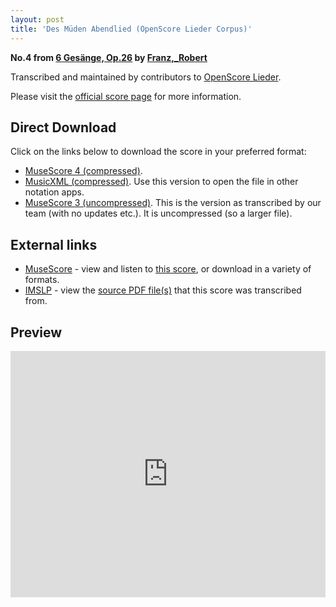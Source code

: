 ```yaml
---
layout: post
title: 'Des Müden Abendlied (OpenScore Lieder Corpus)'
---
```


__No.4 from [6 Gesänge, Op.26](https://fourscoreandmore.org/openscore/lieder/Franz,_Robert/6_Ges%C3%A4nge,_Op.26/) by [Franz,_Robert](https://fourscoreandmore.org/openscore/lieder/Franz,_Robert)__

Transcribed and maintained by contributors to [OpenScore Lieder].

Please visit the [official score page] for more information.

[official score page]: https://musescore.com/openscore-lieder-corpus/scores/6805149
[OpenScore Lieder]: https://musescore.com/openscore-lieder-corpus

## Direct Download

Click on the links below to download the score in your preferred format:
- [MuseScore 4 (compressed)](https://fourscoreandmore.org/openscore/lieder/Franz,_Robert/6_Ges%C3%A4nge,_Op.26/4_Des_M%C3%BCden_Abendlied.mscz).
- [MusicXML (compressed)](https://fourscoreandmore.org/openscore/lieder/Franz,_Robert/6_Ges%C3%A4nge,_Op.26/4_Des_M%C3%BCden_Abendlied.mxl). Use this version to open the file in other notation apps.
- [MuseScore 3 (uncompressed)](https://raw.githubusercontent.com/OpenScore/Lieder/refs/heads/main/scores/Franz,_Robert/6_Ges%C3%A4nge,_Op.26/4_Des_M%C3%BCden_Abendlied/lc6805149.mscx). This is the version as transcribed by our team (with no updates etc.). It is uncompressed (so a larger file).

## External links

- [MuseScore] - view and listen to [this score][MuseScore], or download in a variety of formats.
- [IMSLP] - view the [source PDF file(s)][IMSLP] that this score was transcribed from.

[MuseScore]: https://musescore.com/score/6805149
[IMSLP]: https://imslp.org/wiki/Special:ReverseLookup/97775

## Preview

<iframe width="100%" height="394" src="https://musescore.com/openscore-lieder-corpus/scores/6805149/embed" frameborder="0" allowfullscreen allow="autoplay; fullscreen"></iframe>
